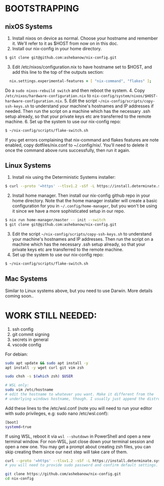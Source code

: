# BOOTSTRAPPING

## nixOS Systems
1. Install nixos on device as normal. Choose your hostname and remember it. We'll refer to it as $HOST from now on in this doc.
2. Install our nix-config in your home directory.
```zsh
$ git clone git@github.com:ashebanow/nix-config.git
```
3. Edit /etc/nixos/configuration.nix to have hostname set to $HOST, and add this line to the top of the outputs section:
```zsh
  nix.settings.experimental-features = [ "nix-command", "flakes" ];
```
Do a ```sudo nixos-rebuild switch``` and then reboot the system.
4. Copy ```/etc/nixos/hardware-configuration.nix``` to ```nix-config/system/nixos/$HOST-hardware-configuration.nix```. 
5. Edit the script ```~/nix-config/scripts/copy-ssh-keys.sh``` to understand your machine's hostnames and IP addresses if needed. Then run the script on a machine which has the necessary .ssh setup already, so that your private keys etc are transferred to the remote machine.
6. Set up the system to use our nix-config repo:
```zsh
$ ~/nix-config/scripts/flake-switch.sh
```
If you get errors complaining that nix-command and flakes features
are note enabled, copy dotfiles/nix.conf to ~/.config/nix/. You'll need to
delete it once the command above runs successfully, then run it again.

## Linux Systems
1. Install nix using the Deterministic Systems installer:

```zsh
$ curl --proto '=https' --tlsv1.2 -sSf -L https://install.determinate.systems/nix | sh -s -- install
```

2. Install home manager. Then install our nix-config github repo in your home directory. Note that the home manager installer will create a basic configuration for you in ```~/.config/home-manager```, but you won't be using it since we have a more sophisticated setup in our repo.
```zsh
$ nix run home-manager/master -- init --switch
$ git clone git@github.com:ashebanow/nix-config.git
```
3. Edit the script ```~/nix-config/scripts/copy-ssh-keys.sh``` to understand your machine's hostnames and IP addresses. Then run the script on a machine which has the necessary .ssh setup already, so that your private keys etc are transferred to the remote machine.
4. Set up the system to use our nix-config repo:
```zsh
$ ~/nix-config/scripts/flake-switch.sh
```
## Mac Systems

Similar to Linux systems above, but you need to use Darwin. More details coming soon..

# WORK STILL NEEDED:
1. ssh config
2. git commit signing
3. secrets in general
4. vscode config


For debian:

```bash
sudo apt update && sudo apt install -y
apt install -y wget curl git vim zsh

sudo chsh -s $(which zsh) $USER

# WSL only:
sudo vim /etc/hostname
# edit the hostname to whatever you want. Make it different from the
# underlying windows hostname, though. I usually just append the distro name.


```

Add these lines to the /etc/wsl.conf (note you will need to run your editor
with sudo privileges, e.g: sudo nano /etc/wsl.conf):

```bash
[boot]
systemd=true
```

If using WSL, reboot it via ```wsl --shutdown``` in PowerShell and open a
new terminal window. For non-WSL, just close down your terminal session and
open a new one. You may get a prompt about creating zsh files, you can skip
creating them since our next step will take care of them.

```bash
curl --proto '=https' --tlsv1.2 -sSf -L https://install.determinate.systems/nix | sh -s -- install
# you will need to provide sudo password and confirm default settings.

git clone https://github.com/ashebanow/nix-config.git
cd nix-config
```

